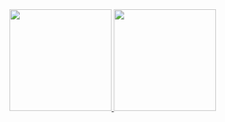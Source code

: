 <div>
  <a href="https://github.com/ronaldofjc">
  <img height="180em" src="https://github-readme-stats.vercel.app/api?username=ronaldofjc&show_icons=true&theme=dark&include_all_commits=true&count_private=true"/>
  <img height="180em" src="https://github-readme-stats.vercel.app/api/top-langs/?username=ronaldofjc&layout=compact&langs_count=7&theme=dark"/>
</div>
